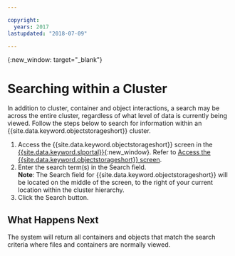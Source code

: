 ```yaml
---

copyright:
  years: 2017
lastupdated: "2018-07-09"

---
```

{:new_window: target="_blank"}

# Searching within a Cluster

In addition to cluster, container and object interactions, a search may be across the entire cluster, regardless of what level of data is currently being viewed. Follow the steps below to search for information within an {{site.data.keyword.objectstorageshort}} cluster.

1. Access the {{site.data.keyword.objectstorageshort}} screen in the [{{site.data.keyword.slportal}}](https://control.softlayer.com/){:new_window}. Refer to [Access the {{site.data.keyword.objectstorageshort}} screen](access-object-storage-screen.html).
2. Enter the search term(s) in the Search field. <br/>
   **Note**: The Search field for {{site.data.keyword.objectstorageshort}} will be located on the middle of the screen, to the right of your current location within the cluster hierarchy.
3. Click the Search button.

## What Happens Next

The system will return all containers and objects that match the search criteria where files and containers are normally viewed. 
